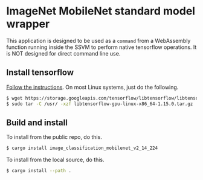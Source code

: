 # ImageNet MobileNet standard model wrapper

This application is designed to be used as a `command` from a WebAssembly function running inside the SSVM to perform native tensorflow operations.
It is NOT designed for direct command line use.

## Install tensorflow

[Follow the instructions](https://www.tensorflow.org/install/lang_c). On most Linux systems, just do the following.

```bash
$ wget https://storage.googleapis.com/tensorflow/libtensorflow/libtensorflow-gpu-linux-x86_64-1.15.0.tar.gz
$ sudo tar -C /usr/ -xzf libtensorflow-gpu-linux-x86_64-1.15.0.tar.gz
```

## Build and install

To install from the public repo, do this.

```bash
$ cargo install image_classification_mobilenet_v2_14_224
```

To install from the local source, do this.

```bash
$ cargo install --path .
```

